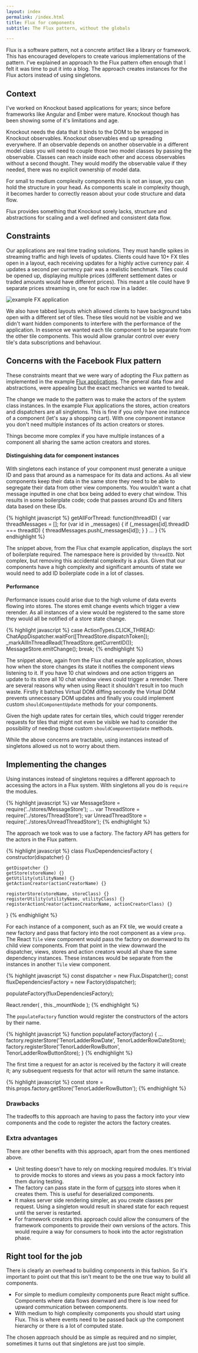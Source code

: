 ```yaml
---
layout: index
permalink: /index.html
title: Flux for components
subtitle: The Flux pattern, without the globals

---
```


Flux is a software pattern, not a concrete artifact like a library or framework. This has
encouraged developers to create various implementations of the pattern.
I've explained an approach to the Flux pattern often enough that I felt it was time to put
it into a blog. The approach creates instances for the Flux actors instead of using singletons.

## Context

I've worked on Knockout based applications for years; since before frameworks like Angular and
Ember were mature. Knockout though has been showing some of it's limitations and age.

Knockout needs the data that it binds to the DOM to be wrapped in Knockout observables.
Knockout observables end up spreading everywhere. If an observable
depends on another observable in a different model class you will need to couple those two
model classes by passing the observable. Classes can reach inside each other and access observables
without a second thought. They would modify the observable value if they needed, there was no
explicit ownership of model data.

For small to medium complexity components this is not an issue, you can hold the structure in your
head. As components scale in complexity though, it becomes harder to correctly reason about your code
structure and data flow.

Flux provides something that Knockout sorely lacks, structure and abstractions for scaling and a
well defined and consistent data flow.

## Constraints

Our applications are real time trading solutions. They must handle spikes in streaming
traffic and high levels of updates. Clients could have 10+ FX tiles open in a layout, each
receiving updates for a highly active currency pair. 4 updates a second per currency pair was
a realistic benchmark. Tiles could be opened up, displaying multiple prices
(different settlement dates or traded amounts would have different prices).
This meant a tile could have 9 separate prices streaming in, one for each row in a ladder.

![example FX application](https://globalmarkets.bnpparibas.info/gm/features/images/FX/Screenshot_CortexFX_Pricing_Engine.jpg)

We also have tabbed layouts which allowed clients to have background tabs open with a different set
of tiles. These tiles would not be visible and we didn't want hidden components to interfere with the
performance of the application. In essence we wanted each tile component to be separate from the other
tile components. This would allow granular control over every tile's data subscriptions and behaviour.

## Concerns with the Facebook Flux pattern

These constraints meant that we were wary of adopting the Flux pattern as implemented in the example
[Flux applications](https://github.com/facebook/flux/). The general data flow and abstractions,
were appealing but the exact mechanics we wanted to tweak.

The change we made to the pattern was to make the actors of the system class instances.
In the example Flux applications the stores, action creators and dispatchers are all singletons.
This is fine if you only have one instance of a component (let's say a shopping cart). With one
component instance you don't need multiple instances of its action creators or stores.

Things become more complex if you have multiple instances of a component all sharing the same
action creators and stores.

#### Distinguishing data for component instances

With singletons each instance of your component must generate a unique ID and pass that around as
a namespace for its data and actions. As all view components keep their data in the same store they
need to be able to segregate their data from other view components. You wouldn't want a chat message
inputted in one chat box being added to every chat window. This results in some boilerplate
code; code that passes around IDs and filters data based on these IDs.

{% highlight javascript %}
getAllForThread: function(threadID) {
	var threadMessages = [];
	for (var id in _messages) {
		if (_messages[id].threadID === threadID) {
			threadMessages.push(_messages[id]);
		}
	}
	...
}
{% endhighlight %}

The snippet above, from the Flux chat example application, displays the sort of boilerplate
required. The namespace here is provided by `threadID`. Not complex, but removing this accidental
complexity is a plus. Given that our components have a high complexity and significant amounts of
state we would need to add ID boilerplate code in a lot of classes.

#### Performance

Performance issues could arise due to the high volume of data events flowing
into stores. The stores emit change events which trigger a view rerender. As all instances of a view
would be registered to the same store they would all be notified of a store state change.

{% highlight javascript %}
case ActionTypes.CLICK_THREAD:
	ChatAppDispatcher.waitFor([ThreadStore.dispatchToken]);
	_markAllInThreadRead(ThreadStore.getCurrentID());
	MessageStore.emitChange();
	break;
{% endhighlight %}

The snippet above, again from the Flux chat example application, shows how when the store
changes its state it notifies the component views listening to it.
If you have 10 chat windows and one action triggers an update to its store all 10 chat window
views could trigger a rerender. There are several reasons why when using React it shouldn't result in
too much waste. Firstly it batches Virtual DOM diffing secondly the Virtual DOM prevents unnecessary
DOM updates and finally you could implement custom `shouldComponentUpdate` methods for your components.

Given the high update rates for certain tiles, which could trigger rerender requests for tiles that
might not even be visible we had to consider the possibility of needing those custom
`shouldComponentUpdate` methods.

While the above concerns are tractable, using instances instead of singletons allowed us not to worry
about them.

## Implementing the changes

Using instances instead of singletons requires a different approach to accessing the
actors in a Flux system. With singletons all you do is `require` the modules.

{% highlight javascript %}
var MessageStore = require('../stores/MessageStore');
...
var ThreadStore = require('../stores/ThreadStore');
var UnreadThreadStore = require('../stores/UnreadThreadStore');
{% endhighlight %}

The approach we took was to use a factory. The factory API has getters for the actors in the Flux
pattern.

{% highlight javascript %}
class FluxDependenciesFactory {
	constructor(dispatcher) {}

	getDispatcher {}
	getStore(storeName) {}
	getUtility(utilityName) {}
	getActionCreator(actionCreatorName) {}

	registerStore(storeName, storeClass) {}
	registerUtility(utilityName, utilityClass) {}
	registerActionCreator(actionCreatorName, actionCreatorClass) {}
}
{% endhighlight %}

For each instance of a component, such as an FX tile, we would create a new factory
and pass that factory into the root component as a view `prop`. The React `Tile` view component would
pass the factory on downward to its child view components. From that point in the view downward
the dispatcher, views, stores and action creators would all share the same dependency instances.
These instances would be separate from the instances in another `Tile` view component.

{% highlight javascript %}
const dispatcher = new Flux.Dispatcher();
const fluxDependenciesFactory = new Factory(dispatcher);

populateFactory(fluxDependenciesFactory);

React.render(
	<Tile factory={fluxDependenciesFactory} />,
	this._mountNode
);
{% endhighlight %}

The `populateFactory` function would register the constructors of the actors
by their name.

{% highlight javascript %}
function populateFactory(factory) {
	...
	factory.registerStore('TenorLadderRowDate', TenorLadderRowDateStore);
	factory.registerStore('TenorLadderRowButton', TenorLadderRowButtonStore);
}
{% endhighlight %}

The first time a request for an actor is received by the factory it will create it; any subsequent
requests for that actor will return the same instance.

{% highlight javascript %}
const store = this.props.factory.getStore('TenorLadderRowButton');
{% endhighlight %}

### Drawbacks

The tradeoffs to this approach are having to pass the factory into your view components and
the code to register the actors the factory creates.

### Extra advantages

There are other benefits with this approach, apart from the ones mentioned above.

* Unit testing doesn't have to rely on mocking required modules. It's trivial to provide mocks to
stores and views as you pass a mock factory into them during testing.
* The factory can pass state in the form of [cursors](https://github.com/swannodette/om/wiki/Cursors)
into stores when it creates them. This is useful for deserialized components.
* It makes server side rendering simpler, as you create classes per request. Using a singleton
would result in shared state for each request until the server is restarted.
* For framework creators this approach could allow the consumers of the framework components to
provide their own versions of the actors. This would require a way for consumers to hook into the
actor registration phase.

## Right tool for the job

There is clearly an overhead to building components in this fashion. So it's important to point out
that this isn't meant to be the one true way to build all components.

* For simple to medium complexity components pure React might suffice. Components where data flows
downward and there is low need for upward communication between components.
* With medium to high complexity components you should start using Flux. This is where events need to
be passed back up the component hierarchy or there is a lot of computed state.

The chosen approach should be as simple as required and no simpler, sometimes it turns out
that singletons are just too simple.
